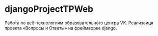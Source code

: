 # djangoProjectTPWeb
Работа по веб-технологиям образовательного центра VK.
Реализаиця проекта «Вопросы и Ответы» на фреймворке django.

